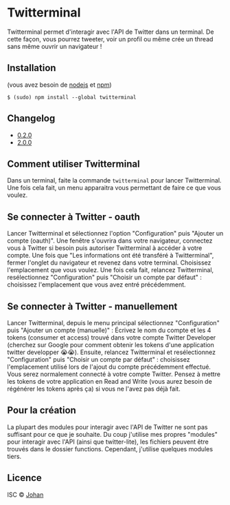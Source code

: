 # Twitterminal

Twitterminal permet d'interagir avec l'API de Twitter dans un terminal. De cette façon, vous pourrez tweeter, voir un profil ou même crée un thread sans même ouvrir un navigateur !


## Installation

(vous avez besoin de [nodejs](https://nodejs.org) et [npm](https://npmjs.com/))
```
$ (sudo) npm install --global twitterminal
```


## Changelog

* [0.2.0](https://twiterminal.carrd.co/#changelog-020)
* [2.0.0](https://twiterminal.carrd.co/#changelog-200)


## Comment utiliser Twitterminal

Dans un terminal, faite la commande `twitterminal` pour lancer Twitterminal. Une fois cela fait, un menu apparaitra vous permettant de faire ce que vous voulez.


## Se connecter à Twitter - oauth

Lancer Twitterminal et sélectionnez l'option "Configuration" puis "Ajouter un compte (oauth)". Une fenêtre s'ouvrira dans votre navigateur, connectez vous à Twitter si besoin puis autoriser Twitterminal à accéder à votre compte. Une fois que "Les informations ont été transféré à Twitterminal", fermer l'onglet du navigateur et revenez dans votre terminal. Choisissez l'emplacement que vous voulez.
Une fois cela fait, relancez Twitterminal, resélectionnez "Configuration" puis "Choisir un compte par défaut" : choisissez l'emplacement que vous avez entré précédemment.


## Se connecter à Twitter - manuellement

Lancer Twitterminal, depuis le menu principal sélectionnez "Configuration" puis "Ajouter un compte (manuelle)" : Écrivez le nom du compte et les 4 tokens (consumer et access) trouvé dans votre compte Twitter Developer (cherchez sur Google pour comment obtenir les tokens d'une application twitter developper 😭😭). Ensuite, relancez Twitterminal et resélectionnez "Configuration" puis "Choisir un compte par défaut" : choisissez l'emplacement utilisé lors de l'ajout du compte précédemment effectué. Vous serez normalement connecté à votre compte Twitter. Pensez à mettre les tokens de votre application en Read and Write (vous aurez besoin de régénérer les tokens après ça) si vous ne l'avez pas déjà fait.


## Pour la création

La plupart des modules pour interagir avec l'API de Twitter ne sont pas suffisant pour ce que je souhaite. Du coup j'utilise mes propres "modules" pour interagir avec l'API (ainsi que twitter-lite), les fichiers peuvent être trouvés dans le dossier functions. Cependant, j'utilise quelques modules tiers.


## Licence

ISC © [Johan](https://johan-stickman.is-a.dev)